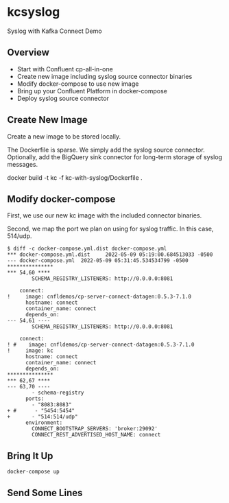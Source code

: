 # kcsyslog
Syslog with Kafka Connect Demo



## Overview

* Start with Confluent cp-all-in-one
* Create new image including syslog source connector binaries
* Modify docker-compose to use new image
* Bring up your Confluent Platform in docker-compose
* Deploy syslog source connector




## Create New Image

Create a new image to be stored locally.

The Dockerfile is sparse.
We simply add the syslog source connector.
Optionally, add the BigQuery sink connector for long-term storage of syslog messages.


docker build -t kc -f kc-with-syslog/Dockerfile .


## Modify docker-compose

First, we use our new kc image with the included connector binaries.

Second, we map the port we plan on using for syslog traffic.
In this case, 514/udp.

````
$ diff -c docker-compose.yml.dist docker-compose.yml
*** docker-compose.yml.dist     2022-05-09 05:19:00.684513033 -0500
--- docker-compose.yml  2022-05-09 05:31:45.534534799 -0500
***************
*** 54,60 ****
        SCHEMA_REGISTRY_LISTENERS: http://0.0.0.0:8081
  
    connect:
!     image: cnfldemos/cp-server-connect-datagen:0.5.3-7.1.0
      hostname: connect
      container_name: connect
      depends_on:
--- 54,61 ----
        SCHEMA_REGISTRY_LISTENERS: http://0.0.0.0:8081
  
    connect:
! #    image: cnfldemos/cp-server-connect-datagen:0.5.3-7.1.0
!     image: kc
      hostname: connect
      container_name: connect
      depends_on:
***************
*** 62,67 ****
--- 63,70 ----
        - schema-registry
      ports:
        - "8083:8083"
+ #      - "5454:5454"
+       - "514:514/udp"
      environment:
        CONNECT_BOOTSTRAP_SERVERS: 'broker:29092'
        CONNECT_REST_ADVERTISED_HOST_NAME: connect
````






## Bring It Up

````
docker-compose up
````




## Send Some Lines

